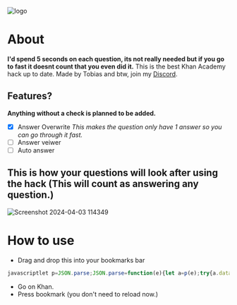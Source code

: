 ![logo](https://github.com/ilytobias/Khan-Academy/assets/165577429/7724b784-032b-4065-9e06-0baf6891f745)

# About
**I'd spend 5 seconds on each question, its not really needed but if you go to fast it doesnt count that you even did it.**
This is the best Khan Academy hack up to date. Made by Tobias and btw, join my [Discord](https://discord.gg/bFb2cYCTbs).
## Features?
**Anything without a check is planned to be added.**
- [x] Answer Overwrite
*This makes the question only have 1 answer so you can go through it fast.*
- [ ] Answer veiwer
- [ ] Auto answer

## This is how your questions will look after using the hack (This will count as answering any question.)
![Screenshot 2024-04-03 114349](https://github.com/ilytobias/Khan-Destroyer/assets/165577429/704501ab-e727-47fa-924b-6ae5367f8249)

# How to use
* Drag and drop this into your bookmarks bar
```js
javascriptlet p=JSON.parse;JSON.parse=function(e){let a=p(e);try{a.data.assessmentItem.item.itemData='{"answerArea":{"calculator":false,"chi2Table":false,"periodicTable":false,"tTable":false,"zTable":false},"hints":[{"content":"$\\\\\\\\begin{align}\\\\n\\\\\\\\left(\\\\\\\\dfrac{z^{4}}{6^{2}}\\\\\\\\right)^{-3}&=\\\\\\\\dfrac{\\\\\\\\left(z^{4}\\\\\\\\right)^{-3}}{\\\\\\\\left(6^{2}\\\\\\\\right)^{-3}}\\\\n\\\\\\\\end{align}$","images":{},"replace":false,"widgets":{}},{"content":"$\\\\\\\\begin{align}\\\\n\\\\\\\\phantom{\\\\\\\\left(\\\\\\\\dfrac{z^{4}}{6^{2}}\\\\\\\\right)^{-3}}&=\\\\\\\\dfrac{z^{(4)(-3)}}{6^{(2)(-3)}}\\\\n\\\\\\\\\\\\\\\\\\\\\\\\\\\\\\\\\\\\n&=\\\\\\\\dfrac{z^{-12}}{6^{-6}}\\\\n\\\\\\\\\\\\\\\\\\\\\\\\\\\\\\\\\\\\n&=\\\\\\\\dfrac{6^{6}}{z^{12}}\\\\n\\\\\\\\end{align}$","images":{},"replace":false,"widgets":{}}],"itemDataVersion":{"major":0,"minor":1},"question":{"content":"free young thug made by ilyTobias[[☃ radio 1]]","images":{},"widgets":{"radio 1":{"alignment":"default","graded":true,"options":{"choices":[{"content":"Correct answer","correct":true}],"deselectEnabled":false,"displayCount":null,"hasNoneOfTheAbove":false,"multipleSelect":false,"onePerLine":true,"randomize":false},"static":false,"type":"radio","version":{"major":1,"minor":0}}}}}'}catch(t){}return a},"ran"==typeof document.getElementsByTagName("html")[0].id?(document.write(document.getElementsByTagName("html")[0].outerHTML),document.getElementsByTagName("html")[0].id="ran"):alert("already ran");
```

* Go on Khan.
* Press bookmark (you don't need to reload now.)
